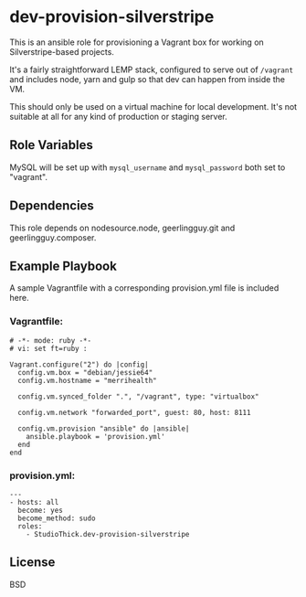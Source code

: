 dev-provision-silverstripe
=========

This is an ansible role for provisioning a Vagrant box for working on 
Silverstripe-based projects.

It's a fairly straightforward LEMP stack, configured to serve out of `/vagrant`
and includes node, yarn and gulp so that dev can happen from inside the VM.

This should only be used on a virtual machine for local development. It's not
suitable at all for any kind of production or staging server.

Role Variables
--------------

MySQL will be set up with `mysql_username` and `mysql_password` both set to "vagrant".

Dependencies
------------

This role depends on nodesource.node, geerlingguy.git and geerlingguy.composer.

Example Playbook
----------------

A sample Vagrantfile with a corresponding provision.yml file is included here.

### Vagrantfile:

```
# -*- mode: ruby -*-
# vi: set ft=ruby :

Vagrant.configure("2") do |config|
  config.vm.box = "debian/jessie64"
  config.vm.hostname = "merrihealth"

  config.vm.synced_folder ".", "/vagrant", type: "virtualbox"

  config.vm.network "forwarded_port", guest: 80, host: 8111

  config.vm.provision "ansible" do |ansible|
    ansible.playbook = 'provision.yml'
  end
end
```

### provision.yml:

```
---
- hosts: all
  become: yes
  become_method: sudo
  roles:
    - StudioThick.dev-provision-silverstripe
```

License
-------

BSD
